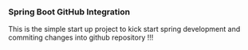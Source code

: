 ### Spring Boot GitHub Integration

This is the simple start up project to kick start spring development and commiting changes into github repository !!!
